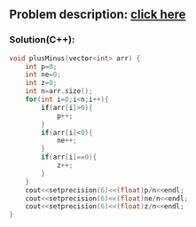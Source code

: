 ## Problem description: [click here](https://www.hackerrank.com/challenges/plus-minus/problem)

### Solution(C++):

```cpp
void plusMinus(vector<int> arr) {
    int p=0;
    int ne=0;
    int z=0;
    int n=arr.size();
    for(int i=0;i<n;i++){
        if(arr[i]>0){
            p++;
        }
        if(arr[i]<0){
            ne++;
        }
        if(arr[i]==0){
            z++;
        }
    }
    cout<<setprecision(6)<<(float)p/n<<endl;
    cout<<setprecision(6)<<(float)ne/n<<endl;
    cout<<setprecision(6)<<(float)z/n<<endl;
}
```
